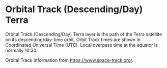 # Orbital Track (Descending/Day) Terra
Orbital Track (Descending/Day) Terra layer is the path of the Terra satellite on its descending/day-time orbit. Orbit Track times are shown in Coordinated Universal Time (UTC). Local overpass time at the equator is normally 10:30.

Orbital Track information from <https://www.space-track.org/>.
